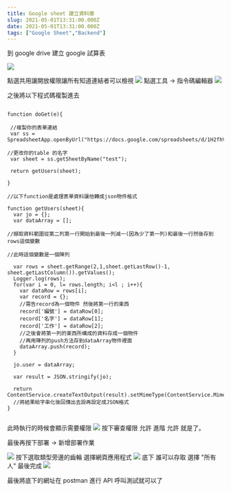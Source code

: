```yaml
---
title: Google sheet 建立資料庫
slug: 2021-05-01T13:31:00.000Z
date: 2021-05-01T13:31:00.000Z
tags: ["Google Sheet","Backend"]
---
```


到 google drive 建立 google 試算表

![](https://i.imgur.com/Xfxb24J.png)

點選共用讓開放權限讓所有知道連結者可以檢視
![](https://i.imgur.com/9DNozw0.png)
點選工具 → 指令碼編輯器
![](https://i.imgur.com/oErzaID.png)

之後將以下程式碼複製進去

```javascript{numberLines: true}

function doGet(e){

 //複製你的表單連結
 var ss = SpreadsheetApp.openByUrl("https://docs.google.com/spreadsheets/d/1H2fhVubmRP8ISlHFHhJ9tlESvGyjygPbXGVQMtKdA9Y/edit#gid=0");

//更改你的table 的名字
 var sheet = ss.getSheetByName("test");

 return getUsers(sheet);

}

//以下function是處理表單資料讓他轉成json物件格式

function getUsers(sheet){
  var jo = {};
  var dataArray = [];

//擷取資料範圍從第二列第一行開始到最後一列減一(因為少了第一列)和最後一行然後存到rows這個變數

//此時這個變數是一個陣列

  var rows = sheet.getRange(2,1,sheet.getLastRow()-1, sheet.getLastColumn()).getValues();
  Logger.log(rows);
  for(var i = 0, l= rows.length; i<l ; i++){
    var dataRow = rows[i];
    var record = {};
    //需告record為一個物件 然後將第一行的東西
    record['編號'] = dataRow[0];
    record['名字'] = dataRow[1];
    record['工作'] = dataRow[2];
    //之後會將第一列的東西所構成的資料存成一個物件
    //再用陣列的push方法存到dataArray物件裡面
    dataArray.push(record);
  }

  jo.user = dataArray;

  var result = JSON.stringify(jo);

  return ContentService.createTextOutput(result).setMimeType(ContentService.MimeType.JSON);
  //將結果給字串化後回傳出去設再設定成JSON格式
}


```

此時執行的時候會顯示需要權限
![](https://i.imgur.com/sxQG8Ne.png)
按下審查權限 允許 進階 允許 就是了。

最後再按下部署 → 新增部署作業

![](https://i.imgur.com/1RFulDb.png)
按下選取類型旁邊的齒輪
選擇網頁應用程式
![](https://i.imgur.com/SvlpkFm.png)
底下 誰可以存取 選擇 "所有人" 最後完成
![](https://i.imgur.com/zEABTrJ.png)

最後將底下的網址在 postman 進行 API 呼叫測試就可以了


